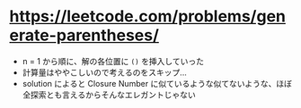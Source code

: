 # https://leetcode.com/problems/generate-parentheses/

- n = 1 から順に、解の各位置に `()` を挿入していった
- 計算量はややこしいので考えるのをスキップ...
- solution によると Closure Number に似ているような似てないような、ほぼ全探索とも言えるからそんなエレガントじゃない
